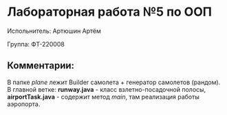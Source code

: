 # Лабораторная работа №5 по ООП
Испольнитель: Артюшин Артём

Группа: ФТ-220008

## Комментарии:
В папке *plane* лежит Builder самолета + генератор самолетов (рандом).
В главной ветке: **runway.java** - класс взлетно-посадочной полосы, **airportTask.java** - содержит метод *main*, там реализация работы аэропорта.
